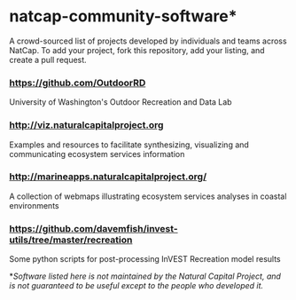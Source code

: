 # natcap-community-software*
A crowd-sourced list of projects developed by individuals and teams across NatCap. To add your project, fork this repository, add your listing, and create a pull request.

### https://github.com/OutdoorRD
University of Washington's Outdoor Recreation and Data Lab

### http://viz.naturalcapitalproject.org
Examples and resources to facilitate synthesizing, visualizing and communicating ecosystem services information

### http://marineapps.naturalcapitalproject.org/
A collection of webmaps illustrating ecosystem services analyses in coastal environments

### https://github.com/davemfish/invest-utils/tree/master/recreation
Some python scripts for post-processing InVEST Recreation model results


**Software listed here is not maintained by the Natural Capital Project, and is not guaranteed to be useful except to the people who developed it.*
